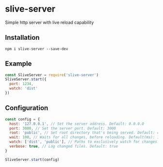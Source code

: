 # slive-server
Simple http server with live reload capability

## Installation
`npm i slive-server --save-dev`

## Example
```javascript
const SliveServer = require('slive-server')
SliveServer.start({
  port: 1234,
  watch: 'dist'
})
```

## Configuration
```javascript
const config = {
  host: '127.0.0.1', // Set the server address. Default: 0.0.0.0
  port: 3000, // Set the server port. Default: 3000
  root: 'public', // Set root directory that's being served. Default: current directory
  wait: 100, // Waits for all changes, before reloading. Default(ms): 100
  watch: ['dist', 'public'], // Paths to exclusively watch for changes. Default: watch everything
  verbose: true, // Log changed files. Default: true
}

SliveServer.start(config)
```
